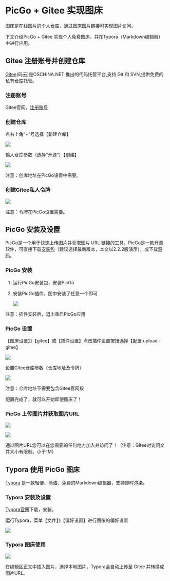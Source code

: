# PicGo + Gitee 实现图床



图床是在线图片的个人仓库，通过图床图片链接可实现图片访问。

下文介绍PicGo + Gitee 实现个人免费图床，并在Typora（Markdown编辑器）中进行应用。



## Gitee 注册账号并创建仓库

[Gitee](https://gitee.com/)(码云)是OSCHINA.NET 推出的代码托管平台,支持 Git 和 SVN,提供免费的私有仓库托管。



### 注册账号

Gitee官网，[注册账号](https://gitee.com/signup)



### 创建仓库

点右上角“+”号选择【新建仓库】

![](https://gitee.com/kisswind/resouces/raw/master/Images/Gitee-CreateRep.png)

输入仓库参数（选择“开源”）【创建】

![](https://gitee.com/kisswind/resouces/raw/master/Images/Gitee-CreateRepSettings.png)

注意：创库地址在PicGo设置中需要。



### 创建Gitee私人令牌

![](https://gitee.com/kisswind/resouces/raw/master/Images/Gitee-GenToken.png)

注意：令牌在PicGo设置需要。



## PicGo 安装及设置

PicGo是一个用于快速上传图片并获取图片 URL 链接的工具。PicGo是一款开源软件，可直接下载[安装包](https://github.com/Molunerfinn/PicGo/releases)（建议选择最新版本，本文以2.2.2版演示），或下载[源码](https://github.com/Molunerfinn/PicGo)。



### PicGo 安装

1. 运行PicGo安装包，安装PicGo

2. 安装PicGo插件，图中安装了任意一个即可

   ![](https://gitee.com/kisswind/resouces/raw/master/Images/PicGo-GiteeInstall.png)

注意：插件安装后，退出重启PicGo应用



### PicGo 设置

【图床设置】》【gitee】或【插件设置】点击插件设置按扭选择【配置 upload - gitee】

![](https://gitee.com/kisswind/resouces/raw/master/Images/PicGo-GiteeSettings-0.png)



设置Gitee仓库参数（仓库地址及令牌）

![](https://gitee.com/kisswind/resouces/raw/master/Images/PicGo-GiteeSettings.png)

注意：仓库地址不需要包含Gitee官网段

配置完成了，就可以开始即使图床了！



### PicGo 上传图片并获取图片URL

![](https://gitee.com/kisswind/resouces/raw/master/Images/PicGo-Upload.png)

![](https://gitee.com/kisswind/resouces/raw/master/Images/PicGo-Ablumn.png)

通过图片URL您可以在您需要的任何地方加入并访问了！（注意：Gitee对访问文件大小有限制，小于1M）



## Typora 使用 PicGo 图床

[Typora](https://typora.io/) 是一款轻便、简洁、免费的Markdown编辑器，支持即时渲染。

### Typora 安装及设置

[Typora官网](https://typora.io/)下载，安装。

运行Typora，菜单【文件】》【偏好设置】进行图像的偏好设置

![](https://gitee.com/kisswind/resouces/raw/master/Images/Typora-PicGoSettings.png)



 ### Typora 图床使用

![](https://gitee.com/kisswind/resouces/raw/master/Images/Typora-PicGoUpload.png)

在编辑区正文中插入图片，选择本地图片，Typora会自动上传至 Gitee 并转换成图片URL。













